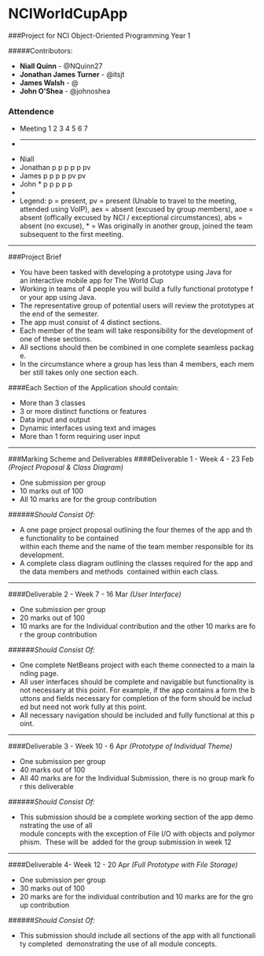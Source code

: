 NCIWorldCupApp
==============

###Project for NCI Object-Oriented Programming Year 1

#####Contributors:  
* **Niall Quinn** - @NQuinn27  
* **Jonathan James Turner** - @itsjt
* **James Walsh** - @
* **John O'Shea** - @johnoshea

### Attendence	
*	Meeting		1	2 	3 	4	5 	6 	7 
*	--------------------------------------	
*	Niall		
*	Jonathan	p 	p 	p 	p 	p 	pv	
*	James		p 	p 	p 	p 	pv 	pv 	
*	John 		* 	p	p 	p	p 	p	
*
*	Legend: p = present, pv = present (Unable to travel to the meeting, attended using VoIP), 
			aex = absent (excused by group members), aoe = absent (offically excused by NCI / exceptional circumstances), abs = absent (no excuse), * = Was originally in another group, joined the team subsequent to the first meeting.

--------------------------
###Project Brief
* You have been tasked with developing a prototype using Java for  an interactive mobile app for The World Cup  
* Working in teams of 4 people you will build a fully functional prototype for your app using Java.
* The representative group of potential users will review the prototypes at the end of the semester.
* The app must consist of 4 distinct sections.
* Each member of the team will take responsibility for the development of one of these sections.
* All sections should then be combined in one complete seamless package.
* In the circumstance where a group has less than 4 members, each member still takes only one section each.

####Each Section of the Application should contain:
* More than 3 classes
* 3 or more distinct functions or features
* Data input and output
* Dynamic interfaces using text and images
* More than 1 form requiring user input

--------------------------
###Marking Scheme and Deliverables
####Deliverable 1 - Week 4 - 23 Feb
*(Project Proposal & Class Diagram)*   
 
* One submission per group
* 10 marks out of 100 
* All 10 marks are for the group contribution

######*Should Consist Of:*  

* A one page project proposal outlining the four themes of the app and the functionality to be contained 
within each theme and the name of the team member responsible for its development.  
* A complete class diagram outlining the classes required for the app and the data members and methods 
contained within each class.


--------------------------
####Deliverable 2 - Week 7 - 16 Mar
*(User Interface)*

* One submission per group
* 20 marks out of 100 
* 10 marks are for the Individual contribution and the other 10 marks are for the group contribution

######*Should Consist Of:*  

* One complete NetBeans project with each theme connected to a main landing page.  
* All user interfaces should be complete and navigable but functionality is not necessary at this point. For example, if the app contains a form the buttons and fields necessary for completion of the form should be included but need not work fully at this point.  
* All necessary navigation should be included and fully functional at this point.

--------------------------
####Deliverable 3 - Week 10 - 6 Apr
*(Prototype of Individual Theme)*

* One submission per group
* 40 marks out of 100 
* All 40 marks are for the Individual Submission, there is no group mark for this deliverable 

######*Should Consist Of:*  

* This submission should be a complete working section of the app demonstrating the use of all 
module concepts with the exception of File I/O with objects and polymorphism.  These will be 
added for the group submission in week 12  

--------------------------
####Deliverable 4- Week 12 - 20 Apr
*(Full Prototype with File Storage)*

* One submission per group
* 30 marks out of 100 
* 20 marks are for the individual contribution and 10 marks are for the group contribution 

######*Should Consist Of:*  

* This submission should include all sections of the app with all functionality completed 
demonstrating the use of all module concepts. 




